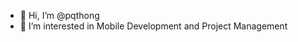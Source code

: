 - 👋 Hi, I’m @pqthong
- 👀 I’m interested in Mobile Development and Project Management


<!---
pqthong/pqthong is a ✨ special ✨ repository because its `README.md` (this file) appears on your GitHub profile.
You can click the Preview link to take a look at your changes.
--->
